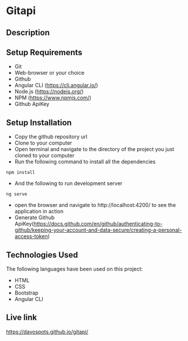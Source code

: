 # Gitapi

## Description

## Setup Requirements

- Git
- Web-browser or your choice
- Github
- Angular CLI (https://cli.angular.io/)
- Node.js (https://nodejs.org/)
- NPM (https://www.npmjs.com/)
- Github ApiKey

## Setup Installation

- Copy the github repository url
- Clone to your computer
- Open terminal and navigate to the directory of the project you just cloned to your computer
- Run the following command to install all the dependencies

```
npm install
```

- And the following to run development server

```
ng serve
```

- open the browser and navigate to http://localhost:4200/ to see the application in action
- Generate Github ApiKey(https://docs.github.com/en/github/authenticating-to-github/keeping-your-account-and-data-secure/creating-a-personal-access-token)

## Technologies Used

The following languages have been used on this project:

- HTML
- CSS
- Bootstrap
- Angular CLI

## Live link
https://davospots.github.io/gitapi/
